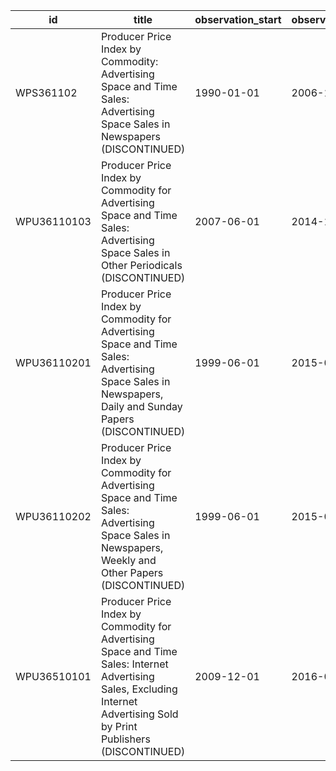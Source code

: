 | id          | title                                                                                                                                                                      | observation_start   | observation_end   |
|-------------|----------------------------------------------------------------------------------------------------------------------------------------------------------------------------|---------------------|-------------------|
| WPS361102   | Producer Price Index by Commodity: Advertising Space and Time Sales: Advertising Space Sales in Newspapers (DISCONTINUED)                                                  | 1990-01-01          | 2006-12-01        |
| WPU36110103 | Producer Price Index by Commodity for Advertising Space and Time Sales: Advertising Space Sales in Other Periodicals (DISCONTINUED)                                        | 2007-06-01          | 2014-12-01        |
| WPU36110201 | Producer Price Index by Commodity for Advertising Space and Time Sales: Advertising Space Sales in Newspapers, Daily and Sunday Papers (DISCONTINUED)                      | 1999-06-01          | 2015-09-01        |
| WPU36110202 | Producer Price Index by Commodity for Advertising Space and Time Sales: Advertising Space Sales in Newspapers, Weekly and Other Papers (DISCONTINUED)                      | 1999-06-01          | 2015-09-01        |
| WPU36510101 | Producer Price Index by Commodity for Advertising Space and Time Sales: Internet Advertising Sales, Excluding Internet Advertising Sold by Print Publishers (DISCONTINUED) | 2009-12-01          | 2016-05-01        |